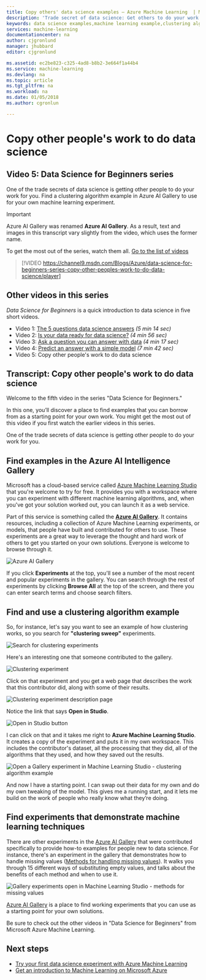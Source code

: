 ```yaml
---
title: Copy others' data science examples – Azure Machine Learning  | Microsoft Docs
description: 'Trade secret of data science: Get others to do your work for you. Get machine learning examples from the Azure AI Gallery.'
keywords: data science examples,machine learning example,clustering algorithm,clustering algorithm example
services: machine-learning
documentationcenter: na
author: cjgronlund
manager: jhubbard
editor: cjgronlund

ms.assetid: ec2be823-c325-4ad8-b8b2-3e664f1a44b4
ms.service: machine-learning
ms.devlang: na
ms.topic: article
ms.tgt_pltfrm: na
ms.workload: na
ms.date: 01/05/2018
ms.author: cgronlun

---
```

# Copy other people's work to do data science
## Video 5: Data Science for Beginners series
One of the trade secrets of data science is getting other people to do your work for you. Find a clustering algorithm example in Azure AI Gallery to use for your own machine learning experiment.

> [!IMPORTANT]
> Azure AI Gallery was renamed **Azure AI Gallery**. As a result, text and images in this transcript vary slightly from the video, which uses the former name.
>

To get the most out of the series, watch them all. [Go to the list of videos](#other-videos-in-this-series)
<br>

> [!VIDEO https://channel9.msdn.com/Blogs/Azure/data-science-for-beginners-series-copy-other-peoples-work-to-do-data-science/player]
>
>

## Other videos in this series
*Data Science for Beginners* is a quick introduction to data science in five short videos.

* Video 1: [The 5 questions data science answers](data-science-for-beginners-the-5-questions-data-science-answers.md) *(5 min 14 sec)*
* Video 2: [Is your data ready for data science?](data-science-for-beginners-is-your-data-ready-for-data-science.md) *(4 min 56 sec)*
* Video 3: [Ask a question you can answer with data](data-science-for-beginners-ask-a-question-you-can-answer-with-data.md) *(4 min 17 sec)*
* Video 4: [Predict an answer with a simple model](data-science-for-beginners-predict-an-answer-with-a-simple-model.md) *(7 min 42 sec)*
* Video 5: Copy other people's work to do data science

## Transcript: Copy other people's work to do data science
Welcome to the fifth video in the series "Data Science for Beginners."

In this one, you’ll discover a place to find examples that you can borrow from as a starting point for your own work. You might get the most out of this video if you first watch the earlier videos in this series.

One of the trade secrets of data science is getting other people to do your work for you.

## Find examples in the Azure AI Intelligence Gallery

Microsoft has a cloud-based service called [Azure Machine Learning Studio](https://azure.microsoft.com/services/machine-learning-studio/) that you're welcome to try for free. It provides you with a workspace where you can experiment with different machine learning algorithms, and, when you've got your solution worked out, you can launch it as a web service.

Part of this service is something called the **[Azure AI Gallery](https://gallery.cortanaintelligence.com/)**. It contains resources, including a collection of Azure Machine Learning experiments, or models, that people have built and contributed for others to use. These experiments are a great way to leverage the thought and hard work of others to get you started on your own solutions. Everyone is welcome to browse through it.

![Azure AI Gallery](./media/data-science-for-beginners-copy-other-peoples-work-to-do-data-science/azure-ai-gallery.png)

If you click **Experiments** at the top, you'll see a number of the most recent and popular experiments in the gallery. You can search through the rest of experiments by clicking **Browse All** at the top of the screen, and there you can enter search terms and choose search filters.

## Find and use a clustering algorithm example
So, for instance, let's say you want to see an example of how clustering works, so you search for **"clustering sweep"** experiments.

![Search for clustering experiments](./media/data-science-for-beginners-copy-other-peoples-work-to-do-data-science/search-for-clustering-experiments.png)

Here's an interesting one that someone contributed to the gallery.

![Clustering experiment](./media/data-science-for-beginners-copy-other-peoples-work-to-do-data-science/clustering-experiment.png)

Click on that experiment and you get a web page that describes the work that this contributor did, along with some of their results.

![Clustering experiment description page](./media/data-science-for-beginners-copy-other-peoples-work-to-do-data-science/clustering-experiment-description-page.png)

Notice the link that says **Open in Studio**.

![Open in Studio button](./media/data-science-for-beginners-copy-other-peoples-work-to-do-data-science/open-in-studio.png)

I can click on that and it takes me right to **Azure Machine Learning Studio**. It creates a copy of the experiment and puts it in my own workspace. This includes the contributor's dataset, all the processing that they did, all of the algorithms that they used, and how they saved out the results.

![Open a Gallery experiment in Machine Learning Studio - clustering algorithm example](./media/data-science-for-beginners-copy-other-peoples-work-to-do-data-science/cluster-experiment-open-in-studio.png)

And now I have a starting point. I can swap out their data for my own and do my own tweaking of the model. This gives me a running start, and it lets me build on the work of people who really know what they’re doing.

## Find experiments that demonstrate machine learning techniques
There are other experiments in the [Azure AI Gallery](https://gallery.cortanaintelligence.com) that were contributed specifically to provide how-to examples for people new to data science. For instance, there's an experiment in the gallery that demonstrates how to handle missing values ([Methods for handling missing values](https://gallery.cortanaintelligence.com/Experiment/Methods-for-handling-missing-values-1)). It walks you through 15 different ways of substituting empty values, and talks about the benefits of each method and when to use it.

![Gallery experiments open in Machine Learning Studio - methods for missing values](./media/data-science-for-beginners-copy-other-peoples-work-to-do-data-science/experiment-methods-for-handling-missing-values.png)

[Azure AI Gallery](https://gallery.cortanaintelligence.com) is a place to find working experiments that you can use as a starting point for your own solutions.

Be sure to check out the other videos in "Data Science for Beginners" from Microsoft Azure Machine Learning.

## Next steps
* [Try your first data science experiment with Azure Machine Learning](create-experiment.md)
* [Get an introduction to Machine Learning on Microsoft Azure](what-is-machine-learning.md)
